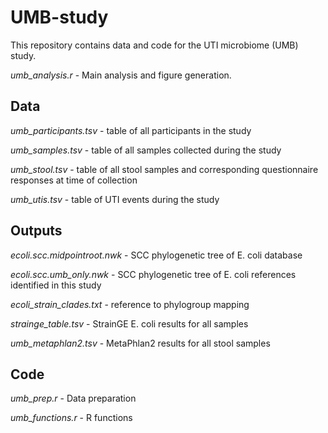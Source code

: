 # UMB-study

This repository contains data and code for the UTI microbiome (UMB) study.

*umb_analysis.r* - Main analysis and figure generation.

## Data

*umb_participants.tsv* - table of all participants in the study

*umb_samples.tsv* - table of all samples collected during the study

*umb_stool.tsv* - table of all stool samples and corresponding questionnaire responses at time of collection

*umb_utis.tsv* - table of UTI events during the study

## Outputs

*ecoli.scc.midpointroot.nwk* - SCC phylogenetic tree of E. coli database

*ecoli.scc.umb_only.nwk* - SCC phylogenetic tree of E. coli references identified in this study

*ecoli_strain_clades.txt* - reference to phylogroup mapping

*strainge_table.tsv* - StrainGE E. coli results for all samples

*umb_metaphlan2.tsv* - MetaPhlan2 results for all stool samples

## Code

*umb_prep.r* - Data preparation

*umb_functions.r* - R functions
